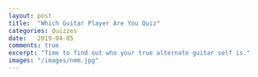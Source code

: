 ```yaml
---
layout: post
title:  "Which Guitar Player Are You Quiz"
categories: Quizzes
date:   2019-04-05
comments: true
excerpt: "Time to find out who your true alternate guitar self is."
images: "/images/nmm.jpg"
---
```


<script>(function(d,s,id){var js,fjs=d.getElementsByTagName(s)[0];if(d.getElementById(id))return;js=d.createElement(s);js.id=id;js.src='https://embed.playbuzz.com/sdk.js';fjs.parentNode.insertBefore(js,fjs);}(document,'script','playbuzz-sdk'));</script>
<div class="playbuzz" data-id="34538356-b3ac-4770-968f-da83e3274d2c" data-show-share="false" data-show-info="false"></div>
